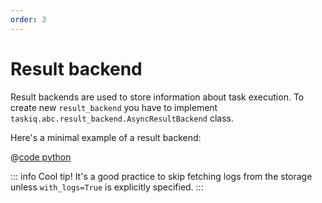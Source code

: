 ```yaml
---
order: 3
---
```


# Result backend

Result backends are used to store information about task execution.
To create new `result_backend` you have to implement `taskiq.abc.result_backend.AsyncResultBackend` class.

Here's a minimal example of a result backend:

@[code python](../examples/extending/result_backend.py)

::: info Cool tip!
It's a good practice to skip fetching logs from the storage unless `with_logs=True` is explicitly specified.
:::
